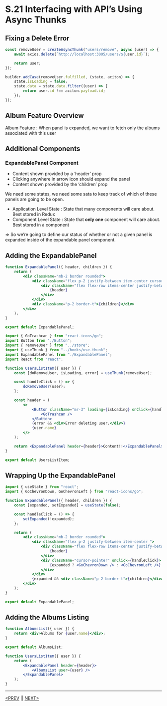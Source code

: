 # S.21 Interfacing with API’s Using Async Thunks

## Fixing a Delete Error

```jsx
const removeUser = createAsyncThunk("users/remove", async (user) => {
	await axios.delete(`http://localhost:3005/users/${user.id}`);

	return user;
});
```

```jsx
builder.addCase(removeUser.fulfilled, (state, aciton) => {
	state.isLoading = false;
	state.data = state.data.filter((user) => {
		return user.id !== aciton.payload.id;
	});
});
```

## Album Feature Overview

Album Feature : When panel is expanded, we want to fetch only the albums associated with this user

## Additional Components

### ExpandablePanel Component

-   Content shown provided by a ‘header’ prop
-   Clicking anywhere in arrow icon should expand the panel
-   Content shown provided by the ‘children’ prop

We need some states, we need some sata to keep track of which of these panels are going to be open.

-   Application Level State : State that many components will care about. Best stored in Redux
-   Component Level State : State that **only one** component will care about. Best stored in a component

⇒ So we’re going to define our status of whether or not a given panel is expanded inside of the expandable panel component.

## Adding the ExpandablePanel

```jsx
function ExpandablePanel({ header, children }) {
	return (
		<div className="mb-2 border rounded">
			<div className="flex p-2 justify-between item-center cursor-pointer">
				<div className="flex flex-row items-center justify-between">
					{header}
				</div>
			</div>
			<div className="p-2 border-t">{children}</div>
		</div>
	);
}

export default ExpandablePanel;
```

```jsx
import { GoTrashcan } from "react-icons/go";
import Button from "./Button";
import { removeUser } from "../store";
import { useThunk } from "../hooks/use-thunk";
import ExpandablePanel from "./ExpandablePanel";
import React from "react";

function UsersListItem({ user }) {
	const [doRemoveUser, isLoading, error] = useThunk(removeUser);

	const handleClick = () => {
		doRemoveUser(user);
	};

	const header = (
		<>
			<Button className="mr-3" loading={isLoading} onClick={handleClick}>
				<GoTrashcan />
			</Button>
			{error && <div>Error deleting user.</div>}
			{user.name}
		</>
	);

	return <ExpandablePanel header={header}>Content!!</ExpandablePanel>;
}

export default UsersListItem;
```

## Wrapping Up the ExpandablePanel

```jsx
import { useState } from "react";
import { GoChevronDown, GoChevronLeft } from "react-icons/go";

function ExpandablePanel({ header, children }) {
	const [expanded, setExpanded] = useState(false);

	const handleClick = () => {
		setExpanded(!expanded);
	};

	return (
		<div className="mb-2 border rounded">
			<div className="flex p-2 justify-between item-center ">
				<div className="flex flex-row items-center justify-between">
					{header}
				</div>
				<div className="cursor-pointer" onClick={handleClick}>
					{expanded ? <GoChevronDown /> : <GoChevronLeft />}
				</div>
			</div>
			{expanded && <div className="p-2 border-t">{children}</div>}
		</div>
	);
}

export default ExpandablePanel;
```

## Adding the Albums Listing

```jsx
function AlbumsList({ user }) {
	return <div>Albums for {user.name}</div>;
}

export default AlbumsList;
```

```jsx
function UsersListItem({ user }) {
	return (
		<ExpandablePanel header={header}>
			<AlbumsList user={user} />
		</ExpandablePanel>
	);
}
```

---

[<PREV](./230329.md) || [NEXT>](./230330.md)
